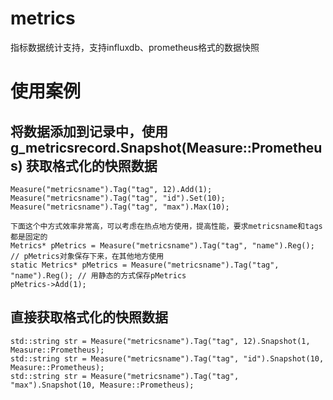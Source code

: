 # metrics
指标数据统计支持，支持influxdb、prometheus格式的数据快照

# 使用案例
## 将数据添加到记录中，使用 g_metricsrecord.Snapshot(Measure::Prometheus) 获取格式化的快照数据
```
Measure("metricsname").Tag("tag", 12).Add(1);
Measure("metricsname").Tag("tag", "id").Set(10);
Measure("metricsname").Tag("tag", "max").Max(10);

下面这个中方式效率非常高，可以考虑在热点地方使用，提高性能，要求metricsname和tags都是固定的
Metrics* pMetrics = Measure("metricsname").Tag("tag", "name").Reg();		// pMetrics对象保存下来，在其他地方使用
static Metrics* pMetrics = Measure("metricsname").Tag("tag", "name").Reg();	// 用静态的方式保存pMetrics
pMetrics->Add(1);

```
## 直接获取格式化的快照数据
```
std::string str = Measure("metricsname").Tag("tag", 12).Snapshot(1, Measure::Prometheus);
std::string str = Measure("metricsname").Tag("tag", "id").Snapshot(10, Measure::Prometheus);
std::string str = Measure("metricsname").Tag("tag", "max").Snapshot(10, Measure::Prometheus);
```
